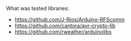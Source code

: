 What was tested libraries:

* https://github.com/J-Rios/Arduino-RFScomm
* https://github.com/cantora/avr-crypto-lib
* https://github.com/rweather/arduinolibs
